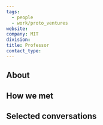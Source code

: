 ```yaml
---
tags:
  - people
  - work/proto_ventures
website: 
company: MIT
division: 
title: Professor
contact_type:
---
```

## About


## How we met


## Selected conversations
